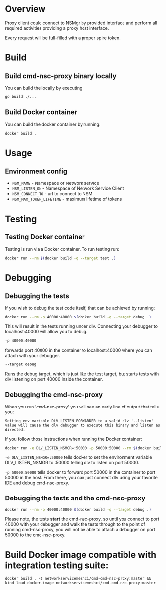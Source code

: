 # Overview

Proxy client could connect to NSMgr by provided interface and perform all required activities providing a proxy host interface.

Every request will be full-filled with a proper spire token.

# Build

## Build cmd-nsc-proxy binary locally

You can build the locally by executing

```bash
go build ./...
```

## Build Docker container

You can build the docker container by running:

```bash
docker build .
```

# Usage

## Environment config

* `NSM_NAME`               - Namespace of Network service 
* `NSM_LISTEN_ON`          - Namespace of Network Service Client
* `NSM_CONNECT_TO`         - url to connect to NSM
* `NSM_MAX_TOKEN_LIFETIME` - maximum lifetime of tokens

# Testing

## Testing Docker container

Testing is run via a Docker container.  To run testing run:

```bash
docker run --rm $(docker build -q --target test .)
```

# Debugging

## Debugging the tests
If you wish to debug the test code itself, that can be achieved by running:

```bash
docker run --rm -p 40000:40000 $(docker build -q --target debug .)
```

This will result in the tests running under dlv.  Connecting your debugger to localhost:40000 will allow you to debug.

```bash
-p 40000:40000
```
forwards port 40000 in the container to localhost:40000 where you can attach with your debugger.

```bash
--target debug
```

Runs the debug target, which is just like the test target, but starts tests with dlv listening on port 40000 inside the container.

## Debugging the cmd-nsc-proxy

When you run 'cmd-nsc-proxy' you will see an early line of output that tells you:

```Setting env variable DLV_LISTEN_FORWARDER to a valid dlv '--listen' value will cause the dlv debugger to execute this binary and listen as directed.```

If you follow those instructions when running the Docker container:
```bash
docker run -e DLV_LISTEN_NSMGR=:50000 -p 50000:50000 --rm $(docker build -q --target test .)
```

```-e DLV_LISTEN_NSMGR=:50000``` tells docker to set the environment variable DLV_LISTEN_NSMGR to :50000 telling
dlv to listen on port 50000.

```-p 50000:50000``` tells docker to forward port 50000 in the container to port 50000 in the host.  From there, you can
just connect dlv using your favorite IDE and debug cmd-nsc-proxy.

## Debugging the tests and the cmd-nsc-proxy

```bash
docker run --rm -p 40000:40000 $(docker build -q --target debug .)
```

Please note, the tests **start** the cmd-nsc-proxy, so until you connect to port 40000 with your debugger and walk the tests
through to the point of running cmd-nsc-proxy, you will not be able to attach a debugger on port 50000 to the cmd-nsc-proxy.

# Build Docker image compatible with integration testing suite: 

`docker build . -t networkservicemeshci/cmd-cmd-nsc-proxy:master && kind load docker-image networkservicemeshci/cmd-cmd-nsc-proxy:master`   
